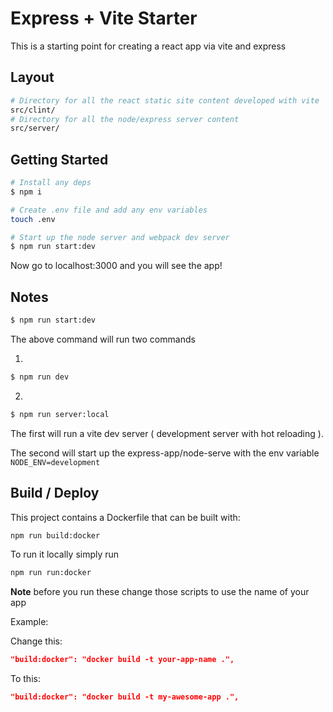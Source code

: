 # Express + Vite Starter

This is a starting point for creating a react app via vite and express

## Layout

```bash
# Directory for all the react static site content developed with vite
src/clint/
# Directory for all the node/express server content
src/server/
```

## Getting Started

```bash
# Install any deps
$ npm i

# Create .env file and add any env variables
touch .env

# Start up the node server and webpack dev server
$ npm run start:dev
```

Now go to localhost:3000 and you will see the app!

## Notes

```bash
$ npm run start:dev
```

The above command will run two commands

1.

```bash
$ npm run dev
```

2.

```bash
$ npm run server:local
```

The first will run a vite dev server ( development server with hot reloading ).

The second will start up the express-app/node-serve with the env variable `NODE_ENV=development`

## Build / Deploy

This project contains a Dockerfile that can be built with:

```bash
npm run build:docker
```

To run it locally simply run

```bash
npm run run:docker
```

**Note** before you run these change those scripts to use the name of your app

Example:

Change this:

```json
"build:docker": "docker build -t your-app-name .",
```

To this:

```json
"build:docker": "docker build -t my-awesome-app .",
```
